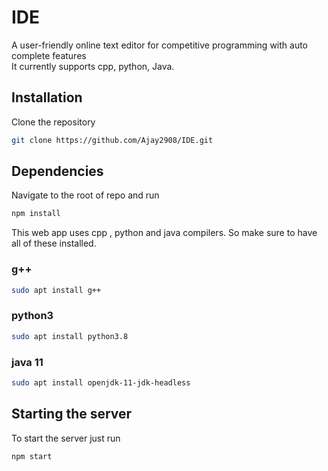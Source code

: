# IDE

A user-friendly online text editor for competitive programming with auto complete features<br/>
It currently supports cpp, python, Java.<br/>


## Installation

Clone the repository

```bash
git clone https://github.com/Ajay2908/IDE.git
```

## Dependencies

Navigate to the root of repo and run 

```bash
npm install
```
This web app uses cpp , python and java compilers. So make sure to have all of these installed.
### g++
```bash
sudo apt install g++
```
### python3
```bash
sudo apt install python3.8
```
### java 11
```bash
sudo apt install openjdk-11-jdk-headless
```

## Starting the server
To start the server just run
```bash
npm start
```
